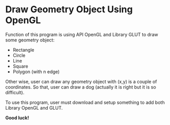 # Draw Geometry Object Using OpenGL

Function of this program is using API OpenGL and Library GLUT to draw some geometry object:
- Rectangle
- Circle
- Line
- Square 
- Polygon (with n edge)

Other wise, user can draw any geometry object with (x,y) is a couple of coordinates. So that, user can draw a dog (actually it is right but it is so difficult).

To use this program, user must download and setup something to add both Library OpenGL and GLUT.

**Good luck!**

